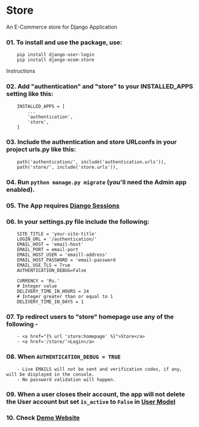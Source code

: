 # Store
An E-Commerce store for Django Application

### 01. To install and use the package, use:

        pip install django-user-login
        pip install django-ecom-store

Instructions

### 02.	Add "authentication" and "store" to your INSTALLED_APPS setting like this:

        INSTALLED_APPS = [
            ...
            'authentication',
            'store',
        ]

### 03.	Include the authentication and store URLconfs in your project urls.py like this:

        path('authentication/', include('authentication.urls')),
        path('store/', include('store.urls')),

### 04.	Run `python manage.py migrate` (you'll need the Admin app enabled).

### 05.	The App requires [Django Sessions](https://docs.djangoproject.com/en/4.0/topics/http/sessions/#enabling-sessions)

### 06. In your settings.py file include the following:

        SITE_TITLE = 'your-site-title'
        LOGIN_URL = '/authentication/'
        EMAIL_HOST = 'email-host'
        EMAIL_PORT = email-port
        EMAIL_HOST_USER = 'emaill-address'
        EMAIL_HOST_PASSWORD = 'email-password
        EMAIL_USE_TLS = True
        AUTHENTICATION_DEBUG=False

        CURRENCY = 'Rs.'
        # Integer value
        DELIVERY_TIME_IN_HOURS = 24
        # Integer greater than or equal to 1
        DELIVERY_TIME_IN_DAYS = 1

### 07. Tp redirect users to "store" homepage use any of the following -
        - <a href="{% url 'store:homepage' %}">Store</a>
        - <a href='/store/'>Login</a>

### 08. When `AUTHENTICATION_DEBUG = TRUE`

        - Live EMAILS will not be sent and verification codes, if any, will be displayed in the console.
        - No password validation will happen.

### 09. When a user closes their account, the app will not delete the User account but set `is_active` to `False` in [User Model](https://docs.djangoproject.com/en/4.1/ref/contrib/auth/#django.contrib.auth.models.User.is_active)

### 10. Check [Demo Website](https://django-user-login.herokuapp.com/)